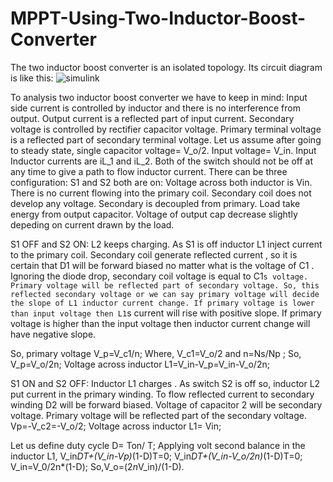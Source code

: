 # MPPT-Using-Two-Inductor-Boost-Converter

The two inductor boost converter is an isolated topology. Its circuit diagram is like this:
![simulink](https://user-images.githubusercontent.com/35787202/126601790-6355d0fa-fcaf-478e-a6e8-5968deddc6fc.png)

To analysis two inductor boost converter we have to keep in mind:
	Input side current is controlled by inductor and there is no interference from output. Output current is a reflected part of input current.
	Secondary voltage is controlled by rectifier capacitor voltage. Primary terminal voltage is a reflected part of secondary terminal voltage.
Let us assume after going to steady state, single capacitor voltage= V_o/2.
Input voltage= V_in.
Input Inductor currents are iL_1 and iL_2.
Both of the switch should not be off at any time to give a path to flow inductor current.
There can be three configuration:
S1 and S2 both are on:
Voltage across  both inductor is Vin. There is no current flowing into the primary coil. Secondary coil does not develop any voltage. Secondary is decoupled from primary. Load take energy from output capacitor. Voltage of output cap decrease slightly depeding on current drawn by the load.

S1 OFF and S2 ON:
 L2 keeps charging. As S1 is off inductor L1  inject current to the primary coil. Secondary coil generate reflected current , so  it is certain that D1 will be forward biased no matter what is the voltage of  C1 . Ignoring the diode drop, secondary coil voltage is equal to C1`s voltage. Primary voltage will be reflected part of secondary voltage. So, this reflected secondary voltage or we can say primary voltage will decide the slope of L1 inductor current change. If primary voltage is lower than input voltage then L1`s current will rise with positive slope. If primary voltage is higher than the input voltage then inductor current change  will have negative slope.

So, primary voltage V_p=V_c1/n;
Where, V_c1=V_o/2  and n=Ns/Np ; 
So, V_p=V_o/2n;
Voltage across inductor L1=V_in-V_p=V_in-V_o/2n;

S1 ON and S2 OFF:
Inductor L1 charges . As switch S2 is off so, inductor L2 put current in the primary winding. To flow reflected current to secondary winding D2 will be forward biased. Voltage of capacitor 2 will be secondary voltage. Primary voltage will be reflected part of the secondary voltage. 
Vp=-V_c2=-V_o/2;
Voltage across inductor L1= Vin;

Let us define duty cycle D= Ton/ T; 
Applying volt second balance in the inductor L1,
V_in*DT+(V_in-Vp)*(1-D)T=0;
V_in*DT+(V_in-V_o/2n)*(1-D)T=0;
V_in=V_0/2n*(1-D);
So,V_o=(2*n*V_in)/(1-D).

